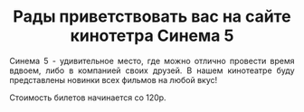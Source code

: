 <html>
<head>
<title>Рады приветствовать вас на сайте кинотетра Синема 5</title>
</head>
<body>
<h1 align="center"> Рады приветствовать вас на сайте кинотетра Синема 5 </h1>
<p align="justify"> Синема 5 - удивительное место, где можно отлично провести время вдвоем, либо в компанией своих друзей. 
В нашем кинотеатре буду представлены новинки всех фильмов на любой вкус!
<p align="justify">Стоимость билетов начинается со 120р.</p>
</body>
</html>
